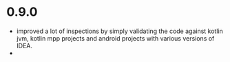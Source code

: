 # 0.9.0

- improved a lot of inspections by simply validating the code against kotlin jvm, kotlin mpp projects and android
  projects with various versions of IDEA.
- 